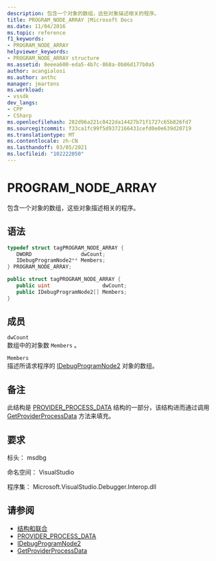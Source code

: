 ```yaml
---
description: 包含一个对象的数组，这些对象描述相关的程序。
title: PROGRAM_NODE_ARRAY |Microsoft Docs
ms.date: 11/04/2016
ms.topic: reference
f1_keywords:
- PROGRAM_NODE_ARRAY
helpviewer_keywords:
- PROGRAM_NODE_ARRAY structure
ms.assetid: 8eeea600-eda5-4b7c-868a-0b86d177b0a5
author: acangialosi
ms.author: anthc
manager: jmartens
ms.workload:
- vssdk
dev_langs:
- CPP
- CSharp
ms.openlocfilehash: 282d96a221c0422da14427b71f1727c65b826fd7
ms.sourcegitcommit: f33ca1fc99f5d9372166431cefd0e0e639d20719
ms.translationtype: MT
ms.contentlocale: zh-CN
ms.lasthandoff: 03/05/2021
ms.locfileid: "102222050"
---
```

# <a name="program_node_array"></a>PROGRAM_NODE_ARRAY
包含一个对象的数组，这些对象描述相关的程序。

## <a name="syntax"></a>语法

```cpp
typedef struct tagPROGRAM_NODE_ARRAY {
   DWORD                dwCount;
   IDebugProgramNode2** Members;
} PROGRAM_NODE_ARRAY;
```

```csharp
public struct tagPROGRAM_NODE_ARRAY {
   public uint                 dwCount;
   public IDebugProgramNode2[] Members;
}
```

## <a name="members"></a>成员
 `dwCount`\
 数组中的对象数 `Members` 。

 `Members`\
 描述所请求程序的 [IDebugProgramNode2](../../../extensibility/debugger/reference/idebugprogramnode2.md) 对象的数组。

## <a name="remarks"></a>备注
 此结构是 [PROVIDER_PROCESS_DATA](../../../extensibility/debugger/reference/provider-process-data.md) 结构的一部分，该结构进而通过调用 [GetProviderProcessData](../../../extensibility/debugger/reference/idebugprogramprovider2-getproviderprocessdata.md) 方法来填充。

## <a name="requirements"></a>要求
 标头： msdbg

 命名空间： VisualStudio

 程序集： Microsoft.VisualStudio.Debugger.Interop.dll

## <a name="see-also"></a>请参阅
- [结构和联合](../../../extensibility/debugger/reference/structures-and-unions.md)
- [PROVIDER_PROCESS_DATA](../../../extensibility/debugger/reference/provider-process-data.md)
- [IDebugProgramNode2](../../../extensibility/debugger/reference/idebugprogramnode2.md)
- [GetProviderProcessData](../../../extensibility/debugger/reference/idebugprogramprovider2-getproviderprocessdata.md)
